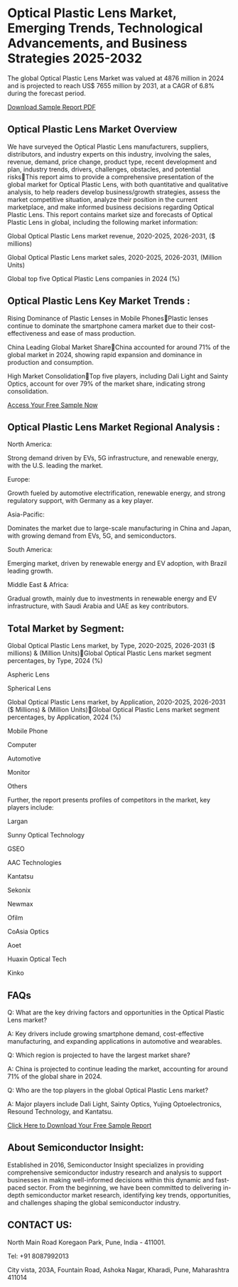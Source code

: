 <h1>Optical Plastic Lens Market, Emerging Trends, Technological Advancements, and Business Strategies 2025-2032</h1>

The global Optical Plastic Lens Market was valued at 4876 million in 2024 and is projected to reach US$ 7655 million by 2031, at a CAGR of 6.8% during the forecast period.

[Download Sample Report PDF ](https://semiconductorinsight.com/download-sample-report/?product_id=90933)

<h2>Optical Plastic Lens Market Overview</h2>

We have surveyed the Optical Plastic Lens manufacturers, suppliers, distributors, and industry experts on this industry, involving the sales, revenue, demand, price change, product type, recent development and plan, industry trends, drivers, challenges, obstacles, and potential risksThis report aims to provide a comprehensive presentation of the global market for Optical Plastic Lens, with both quantitative and qualitative analysis, to help readers develop business/growth strategies, assess the market competitive situation, analyze their position in the current marketplace, and make informed business decisions regarding Optical Plastic Lens. This report contains market size and forecasts of Optical Plastic Lens in global, including the following market information:

Global Optical Plastic Lens market revenue, 2020-2025, 2026-2031, ($ millions)

Global Optical Plastic Lens market sales, 2020-2025, 2026-2031, (Million Units)

Global top five Optical Plastic Lens companies in 2024 (%)

<h2>Optical Plastic Lens Key Market Trends  :</h2>

Rising Dominance of Plastic Lenses in Mobile PhonesPlastic lenses continue to dominate the smartphone camera market due to their cost-effectiveness and ease of mass production.

China Leading Global Market ShareChina accounted for around 71% of the global market in 2024, showing rapid expansion and dominance in production and consumption.

High Market ConsolidationTop five players, including Dali Light and Sainty Optics, account for over 79% of the market share, indicating strong consolidation.

[Access Your Free Sample Now](https://semiconductorinsight.com/report/optical-plastic-lens-market/)

<h2>Optical Plastic Lens Market Regional Analysis :</h2>

North America:

Strong demand driven by EVs, 5G infrastructure, and renewable energy, with the U.S. leading the market.

Europe:

Growth fueled by automotive electrification, renewable energy, and strong regulatory support, with Germany as a key player.

Asia-Pacific:

Dominates the market due to large-scale manufacturing in China and Japan, with growing demand from EVs, 5G, and semiconductors.

South America:

Emerging market, driven by renewable energy and EV adoption, with Brazil leading growth.

Middle East & Africa:

Gradual growth, mainly due to investments in renewable energy and EV infrastructure, with Saudi Arabia and UAE as key contributors.

<h2>Total Market by Segment:</h2>

Global Optical Plastic Lens market, by Type, 2020-2025, 2026-2031 ($ millions) & (Million Units)Global Optical Plastic Lens market segment percentages, by Type, 2024 (%)

Aspheric Lens

Spherical Lens

Global Optical Plastic Lens market, by Application, 2020-2025, 2026-2031 ($ Millions) & (Million Units)Global Optical Plastic Lens market segment percentages, by Application, 2024 (%)

Mobile Phone

Computer

Automotive

Monitor

Others

Further, the report presents profiles of competitors in the market, key players include:

Largan

Sunny Optical Technology

GSEO

AAC Technologies

Kantatsu

Sekonix

Newmax

Ofilm

CoAsia Optics

Aoet

Huaxin Optical Tech

Kinko

<h2>FAQs</h2>

Q: What are the key driving factors and opportunities in the Optical Plastic Lens market?

A: Key drivers include growing smartphone demand, cost-effective manufacturing, and expanding applications in automotive and wearables.

Q: Which region is projected to have the largest market share?

A: China is projected to continue leading the market, accounting for around 71% of the global share in 2024.

Q: Who are the top players in the global Optical Plastic Lens market?

A: Major players include Dali Light, Sainty Optics, Yujing Optoelectronics, Resound Technology, and Kantatsu.

[Click Here to Download Your Free Sample Report ](https://semiconductorinsight.com/download-sample-report/?product_id=90933)

<h2>About Semiconductor Insight:</h2>

Established in 2016, Semiconductor Insight specializes in providing comprehensive semiconductor industry research and analysis to support businesses in making well-informed decisions within this dynamic and fast-paced sector. From the beginning, we have been committed to delivering in-depth semiconductor market research, identifying key trends, opportunities, and challenges shaping the global semiconductor industry.

<h2>CONTACT US:</h2>

North Main Road Koregaon Park, Pune, India - 411001.

Tel: +91 8087992013

City vista, 203A, Fountain Road, Ashoka Nagar, Kharadi, Pune, Maharashtra 411014
